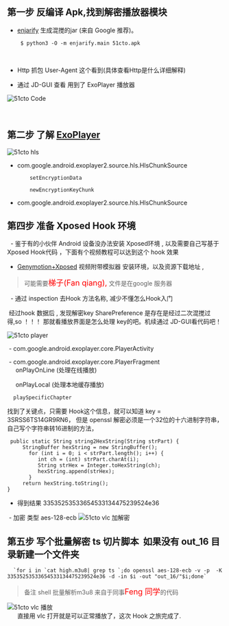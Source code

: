 
## 第一步 反编译 Apk,找到解密播放器模块
  
 - [enjarify](https://github.com/Storyyeller/enjarify) 生成混搅的jar (来自 Google 推荐)。
 
      
        $ python3 -O -m enjarify.main 51cto.apk
       
       
     
 -  Http 抓包 User-Agent 这个看到(具体查看Http是什么详细解释)
     
 -  通过 JD-GUI 查看 用到了 ExoPlayer 播放器

 ![51cto Code](https://github.com/yiShanXin/Android-hls/blob/master/images/QQ%E6%88%AA%E5%9B%BE20170314112708.png)
     
        
## 第二步 了解 [ExoPlayer](https://github.com/google/ExoPlayer)


![51cto hls](https://github.com/yiShanXin/Android-hls/blob/master/images/QQ%E6%88%AA%E5%9B%BE20170314103643.png)


  * com.google.android.exoplayer2.source.hls.HlsChunkSource
            
            setEncryptionData

            newEncryptionKeyChunk
            
  
  * com.google.android.exoplayer2.source.hls.HlsChunkSource
  
## 第四步 准备 Xposed Hook 环境


    
   -  鉴于有的小伙伴 Android 设备没办法安装 Xposed环境 , 以及需要自己写基于 Xposed Hook代码 ，下面有个视频教程可以达到这个 hook 效果
    
   -  [Genymotion+Xposed](https://vimeo.com/156745941) 视频附带模拟器 安装环境，以及资源下载地址 ,
   > 可能需要<font color=red size=4>梯子(Fan qiang),</font> 文件是在google 服务器
    
   -  通过 inspection 去Hook 方法名称, 减少不懂怎么Hook入门
    
    
  经过hook 数据后 , 发现解密key SharePreference 是存在是经过二次混搅过得,so ！！！ 那就看播放界面是怎么处理 key的吧。机续通过 JD-GUI看代码吧！
  
  
  ![51cto player](https://github.com/yiShanXin/Android-hls/blob/master/images/QQ%E6%88%AA%E5%9B%BE20170314103455.png)
  
  
  - com.google.android.exoplayer.core.PlayerActivity
  
  - com.google.android.exoplayer.core.PlayerFragment
     
      onPlayOnLine (处理在线播放)
      
      onPlayLocal (处理本地缓存播放)
      
      playSpecificChapter 



 
找到了关键点，只需要 Hook这个信息，就可以知道 key  = 3SRSS6TS14GR9RN6， 但是 openssl 解密必须是一个32位的十六进制字符串，自己写个字符串转16进制的方法，
 
 
 
     public static String string2HexString(String strPart) {
         StringBuffer hexString = new StringBuffer();
           for (int i = 0; i < strPart.length(); i++) {
              int ch = (int) strPart.charAt(i);
              String strHex = Integer.toHexString(ch);
              hexString.append(strHex);
           }
         return hexString.toString();
    }


 
  - 得到结果  33535253533654533134475239524e36 
  
  - 加密 类型 aes-128-ecb 
  ![51cto vlc 加解密](https://github.com/yiShanXin/Android-hls/blob/master/images/QQ%E6%88%AA%E5%9B%BE20170314103657.png)


## 第五步 写个批量解密 ts 切片脚本  如果没有 out_16 目录新建一个文件夹


      `for i in `cat high.m3u8| grep ts `;do openssl aes-128-ecb -v -p  -K 33535253533654533134475239524e36 -d -in $i -out "out_16/"$i;done`


> 备注  shell 批量解析m3u8 来自于同事<font color=red size=4>Feng  同学</font>的代码
     
![51cto vlc 播放](https://github.com/yiShanXin/Android-hls/blob/master/images/QQ%E5%9B%BE%E7%89%8720170314102038.jpg)  
      
直接用 vlc 打开就是可以正常播放了，这次 Hook 之旅完成了.   
      
    
     
 
 
 
    
      
  
    
    
    
 
 
     
     
